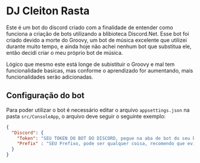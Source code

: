 ﻿# DJ Cleiton Rasta

Este é um bot do discord criado com a finalidade de entender como funciona a criação de bots utilizando a blibioteca Discord.Net.
Esse bot foi criado devido a morte do Groovy, um bot de música excelente que utilizei durante muito tempo, e ainda hoje não achei nenhum bot que substitua ele, então decidi criar o meu próprio bot de música.

Lógico que mesmo este está longe de subistituir o Groovy e mal tem funcionalidade basicas, mas conforme o aprendizado for aumentando, mais funcionalidades serão adicionadas.

## Configuração do bot

Para poder utilizar o bot é necessário editar o arquivo `appsettings.json` na pasta `src/ConsoleApp`, o arquivo deve seguir o seguinte exemplo:

```json
{
  "Discord": {
    "Token": "SEU TOKEN DO BOT DO DISCORD, pegue na aba de bot do seu bot no discord developer portal",
    "Prefix" : "SEU Prefixo, pode ser qualquer coisa, recomendo que evite prefixes de outros bots, eu costumo usar &"
  }
}
```